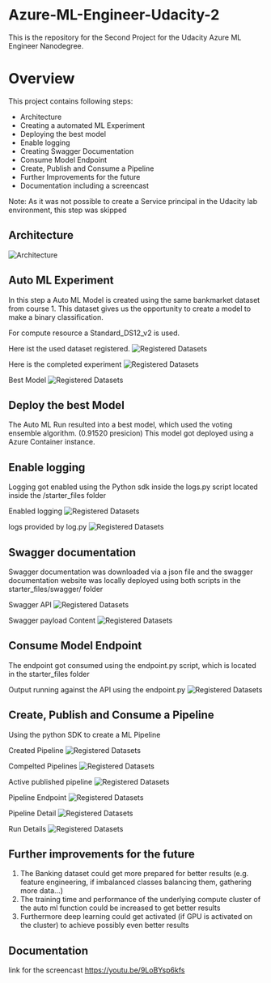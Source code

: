 # Azure-ML-Engineer-Udacity-2

This is the repository for the Second Project for the Udacity Azure ML Engineer Nanodegree.

# Overview 

This project contains following steps: 

- Architecture
- Creating a automated ML Experiment
- Deploying the best model
- Enable logging
- Creating Swagger Documentation 
- Consume Model Endpoint
- Create, Publish and Consume a Pipeline
- Further Improvements for the future
- Documentation including a screencast


Note: As it was not possible to create a Service principal in the Udacity lab environment, this step was skipped


## Architecture
![Architecture](https://github.com/Graflinger/Azure-ML-Engineer-Udacity-2/blob/4ba78b432cc405043f40bd557c27fc770c7151ee/Screenshots/Diagram%202021-06-03%2021-24-09.png)

## Auto ML Experiment
In this step a Auto ML Model is created using the same bankmarket dataset from course 1. 
This dataset gives us the opportunity to create a model to make a binary classification.

For compute resource a Standard_DS12_v2 is used. 

Here ist the used dataset registered.
![Registered Datasets](https://github.com/Graflinger/Azure-ML-Engineer-Udacity-2/blob/d2b21350ca3d342efddf8bf79b42dcbb2bd6ccf0/Screenshots/2_RegisteredDatasets.PNG)

Here is the completed experiment
![Registered Datasets](https://github.com/Graflinger/Azure-ML-Engineer-Udacity-2/blob/d2b21350ca3d342efddf8bf79b42dcbb2bd6ccf0/Screenshots/2experimentcompleted.PNG)

Best Model
![Registered Datasets](https://github.com/Graflinger/Azure-ML-Engineer-Udacity-2/blob/d2b21350ca3d342efddf8bf79b42dcbb2bd6ccf0/Screenshots/2bestmodel.PNG)

## Deploy the best Model
The Auto ML Run resulted into a best model, which used the voting ensemble algorithm. (0.91520 presicion)
This model got deployed using a Azure Container instance.

## Enable logging
Logging got enabled using the Python sdk inside the logs.py script located inside the /starter_files folder

Enabled logging
![Registered Datasets](https://github.com/Graflinger/Azure-ML-Engineer-Udacity-2/blob/c5b13c398b7acaf8ee57a5c596fe9c7d5ccdcbac/Screenshots/ApplicationInsightTrue.PNG)

logs provided by log.py
![Registered Datasets](https://github.com/Graflinger/Azure-ML-Engineer-Udacity-2/blob/d2b21350ca3d342efddf8bf79b42dcbb2bd6ccf0/Screenshots/logs.PNG)

## Swagger documentation
Swagger documentation was downloaded via a json file and the swagger documentation website was locally deployed using both scripts in the starter_files/swagger/ folder

Swagger API
![Registered Datasets](https://github.com/Graflinger/Azure-ML-Engineer-Udacity-2/blob/d2b21350ca3d342efddf8bf79b42dcbb2bd6ccf0/Screenshots/swagger.PNG)

Swagger payload Content
![Registered Datasets](https://github.com/Graflinger/Azure-ML-Engineer-Udacity-2/blob/d2b21350ca3d342efddf8bf79b42dcbb2bd6ccf0/Screenshots/swaggerContents.PNG)

## Consume Model Endpoint
The endpoint got consumed using the endpoint.py script, which is located in the starter_files folder

Output running against the API using the endpoint.py
![Registered Datasets](https://github.com/Graflinger/Azure-ML-Engineer-Udacity-2/blob/d2b21350ca3d342efddf8bf79b42dcbb2bd6ccf0/Screenshots/endpointResult.PNG)

## Create, Publish and Consume a Pipeline
Using the python SDK to create a ML Pipeline

Created Pipeline
![Registered Datasets](https://github.com/Graflinger/Azure-ML-Engineer-Udacity-2/blob/d2b21350ca3d342efddf8bf79b42dcbb2bd6ccf0/Screenshots/pipelineCreated.PNG)

Compelted Pipelines
![Registered Datasets](https://github.com/Graflinger/Azure-ML-Engineer-Udacity-2/blob/8495c285f7f144024848ba28c704683aa6fd04df/Screenshots/pipelineoverview.PNG)

Active published pipeline
![Registered Datasets](https://github.com/Graflinger/Azure-ML-Engineer-Udacity-2/blob/8495c285f7f144024848ba28c704683aa6fd04df/Screenshots/Actibe.PNG)

Pipeline Endpoint
![Registered Datasets](https://github.com/Graflinger/Azure-ML-Engineer-Udacity-2/blob/d2b21350ca3d342efddf8bf79b42dcbb2bd6ccf0/Screenshots/pipelinerest.PNG)

Pipeline Detail
![Registered Datasets](https://github.com/Graflinger/Azure-ML-Engineer-Udacity-2/blob/d2b21350ca3d342efddf8bf79b42dcbb2bd6ccf0/Screenshots/BankmarketingwithautomlRun.PNG)

Run Details
![Registered Datasets](https://github.com/Graflinger/Azure-ML-Engineer-Udacity-2/blob/d2b21350ca3d342efddf8bf79b42dcbb2bd6ccf0/Screenshots/pipelinerundetail.PNG)

## Further improvements for the future

1. The Banking dataset could get more prepared for better results (e.g. feature engineering, if imbalanced classes balancing them, gathering more data...)
2. The training time and performance of the underlying compute cluster of the auto ml function could be increased to get better results
3. Furthermore deep learning could get activated (if GPU is activated on the cluster) to achieve possibly even better results 

## Documentation
link for the screencast
https://youtu.be/9LoBYsp6kfs

